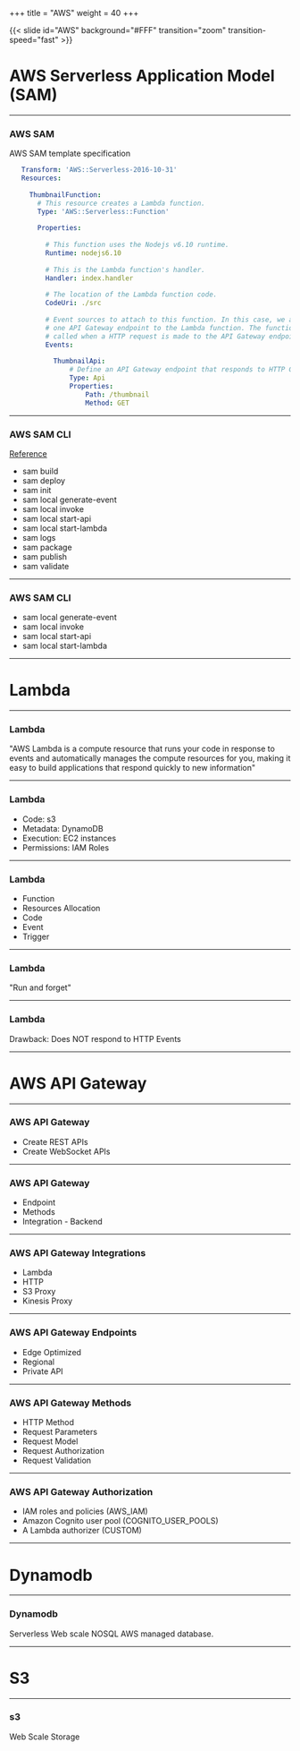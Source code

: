 +++
title = "AWS"
weight = 40
+++

{{< slide id="AWS" background="#FFF" transition="zoom" transition-speed="fast" >}}


# AWS Serverless Application Model (SAM)

---

### AWS SAM

AWS SAM template specification 

```yaml
   Transform: 'AWS::Serverless-2016-10-31'
   Resources:
   
     ThumbnailFunction:
       # This resource creates a Lambda function.
       Type: 'AWS::Serverless::Function'
       
       Properties:
         
         # This function uses the Nodejs v6.10 runtime.
         Runtime: nodejs6.10
           
         # This is the Lambda function's handler.
         Handler: index.handler
         
         # The location of the Lambda function code.
         CodeUri: ./src
         
         # Event sources to attach to this function. In this case, we are attaching
         # one API Gateway endpoint to the Lambda function. The function is
         # called when a HTTP request is made to the API Gateway endpoint.
         Events:
   
           ThumbnailApi:
               # Define an API Gateway endpoint that responds to HTTP GET at /thumbnail
               Type: Api
               Properties:
                   Path: /thumbnail
                   Method: GET
```

---

### AWS SAM CLI

[Reference](https://docs.aws.amazon.com/serverless-application-model/latest/developerguide/serverless-sam-cli-command-reference.html)

* sam build
* sam deploy
* sam init
* sam local generate-event
* sam local invoke
* sam local start-api
* sam local start-lambda
* sam logs
* sam package
* sam publish
* sam validate

---

### AWS SAM CLI

* sam local generate-event
* sam local invoke
* sam local start-api
* sam local start-lambda

---


# Lambda

---

### Lambda

"AWS Lambda is a compute resource that runs your code in response to events and automatically manages the compute resources
for you, making it easy to build applications that respond quickly to new information"

---


### Lambda

* Code: s3
* Metadata: DynamoDB
* Execution: EC2 instances
* Permissions: IAM Roles

---

### Lambda

* Function
* Resources Allocation
* Code 
* Event
* Trigger

---

### Lambda

"Run and forget"

---

### Lambda

Drawback: Does NOT respond to HTTP Events

---

# AWS API Gateway

---

### AWS API Gateway 

* Create REST APIs
* Create WebSocket APIs

---

### AWS API Gateway 


* Endpoint
* Methods
* Integration - Backend
 
---

### AWS API Gateway Integrations

* Lambda
* HTTP 
* S3 Proxy
* Kinesis Proxy

---

### AWS API Gateway Endpoints

* Edge Optimized 
* Regional 
* Private API

---

### AWS API Gateway Methods

* HTTP Method
* Request Parameters
* Request Model
* Request Authorization
* Request Validation


---

### AWS API Gateway Authorization

 * IAM roles and policies (AWS_IAM)
 * Amazon Cognito user pool (COGNITO_USER_POOLS)
 * A Lambda authorizer (CUSTOM)

--- 

# Dynamodb

---

### Dynamodb 

Serverless Web scale NOSQL AWS managed database. 

---

# S3

---

### s3 

Web Scale Storage


